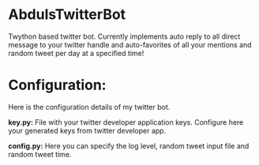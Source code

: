 # AbdulsTwitterBot
Twython based twitter bot. Currently implements auto reply to all  direct message to your twitter handle and auto-favorites of all your mentions and random tweet per day at a specified time!

# Configuration:
Here is the configuration details of my twitter bot.

**key.py:**
File with your twitter developer application keys. Configure here your generated keys from twitter developer app.

**config.py:**
Here you can specify the log level, random tweet input file and random tweet time.
